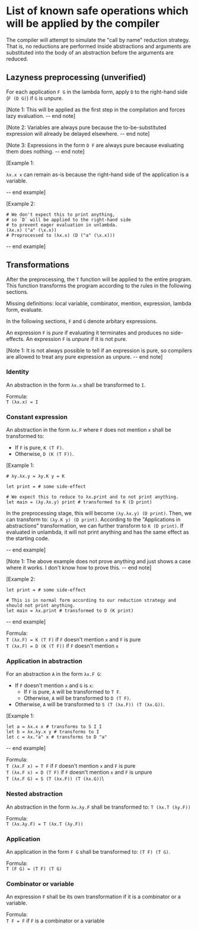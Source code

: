 # List of known safe operations which will be applied by the compiler

The compiler will attempt to simulate the "call by name" reduction strategy. That is, no reductions are performed inside abstractions and arguments are substituted into the body of an abstraction before the arguments are reduced.

## Lazyness preprocessing (unverified)

For each application `F G` in the lambda form, apply `D` to the right-hand side (`F (D G)`) if `G` is unpure.

[Note 1: This will be applied as the first step in the compilation and forces lazy evaluation. -- end note]

[Note 2: Variables are always pure because the to-be-substituted expression will already be delayed elsewhere. -- end note]

[Note 3: Expressions in the form `D F` are always pure because evaluating them does nothing. -- end note]

[Example 1:

`λx.x x` can remain as-is because the right-hand side of the application is a variable.

-- end example]

[Example 2:
```
# We don't expect this to print anything,
# so `D` will be applied to the right-hand side
# to prevent eager evaluation in unlambda.
(λx.x) ("a" (\x.x))
# Preprocessed to (λx.x) (D ("a" (\x.x)))
```
-- end example]

## Transformations

After the preprocessing, the `T` function will be applied to the entire program. This function transforms the program according to the rules in the following sections.

Missing definitions: local variable, combinator, mention, expression, lambda form, evaluate.

In the following sections, `F` and `G` denote arbitary expressions.

An expression `F` is *pure* if evaluating it terminates and produces no side-effects. An expression `F` is *unpure* if it is not pure.

[Note 1: It is not always possible to tell if an expression is pure, so compilers are allowed to treat any pure expression as unpure. -- end note]

### Identity

An abstraction in the form `λx.x` shall be transformed to `I`.

Formula: \
`T (λx.x) = I`

### Constant expression

An abstraction in the form `λx.F` where `F` does not mention `x` shall be transformed to:
- If `F` is pure, `K (T F)`.
- Otherwise, `D (K (T F))`.

[Example 1:
```
# λy.λx.y = λy.K y = K

let print = # some side-effect

# We expect this to reduce to λx.print and to not print anything.
let main = (λy.λx.y) print # transformed to K (D print)
```

In the preprocessing stage, this will become `(λy.λx.y) (D print)`. Then, we can transform to: `(λy.K y) (D print)`. According to the "Applications in abstractions" transformation, we can further transform to `K (D print)`. If evaluated in unlambda, it will not print anything and has the same effect as the starting code.

-- end example]

[Note 1: The above example does not prove anything and just shows a case where it works. I don't know how to prove this. -- end note]

[Example 2:
```
let print = # some side-effect

# This is in normal form according to our reduction strategy and should not print anything.
let main = λx.print # transformed to D (K print)
```
-- end example]

Formula: \
`T (λx.F) = K (T F)` if `F` doesn't mention `x` and `F` is pure \
`T (λx.F) = D (K (T F))` if `F` doesn't mention `x`

### Application in abstraction

For an abstraction `A` in the form `λx.F G`:
- If `F` doesn't mention `x` and `G` is `x`:
    - If `F` is pure, `A` will be transformed to `T F`.
    - Otherwise, `A` will be transformed to `D (T F)`.
- Otherwise, `A` will be transformed to `S (T (λx.F)) (T (λx.G))`.

[Example 1:
```
let a = λx.x x # transforms to S I I
let b = λx.λy.x y # transforms to I
let c = λx."a" x # transforms to D "a"
```
-- end example]

Formula: \
`T (λx.F x) = T F` if `F` doesn't mention `x` and `F` is pure \
`T (λx.F x) = D (T F)` if `F` doesn't mention `x` and `F` is unpure \
`T (λx.F G) = S (T (λx.F)) (T (λx.G))`\

### Nested abstraction

An abstraction in the form `λx.λy.F` shall be transformed to: `T (λx.T (λy.F))`

Formula: \
`T (λx.λy.F) = T (λx.T (λy.F))`

### Application

An application in the form `F G` shall be transformed to: `(T F) (T G)`.

Formula: \
`T (F G) = (T F) (T G)`

### Combinator or variable

An expression `F` shall be its own transformation if it is a combinator or a variable.

Formula: \
`T F = F` if `F` is a combinator or a variable
